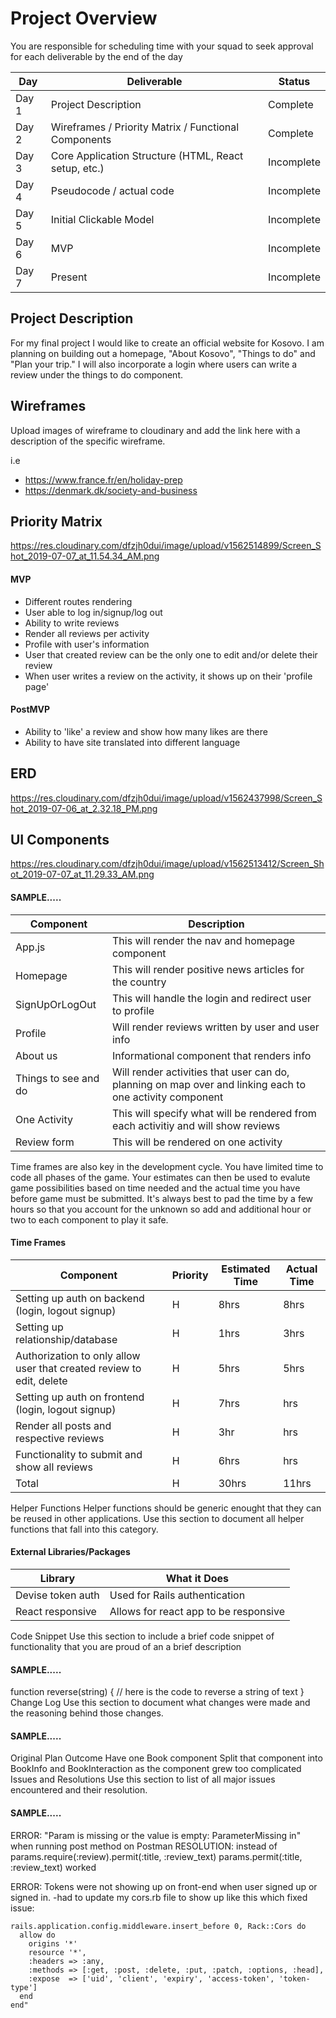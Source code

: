 # Project Overview

You are responsible for scheduling time with your squad to seek approval for each deliverable by the end of the day

Day | Deliverable | Status
--- | --- | ---
Day 1	|Project Description |Complete
Day 2	|Wireframes / Priority Matrix / Functional Components |Complete
Day 3	|Core Application Structure (HTML, React setup, etc.) |Incomplete
Day 4	|Pseudocode / actual code |Incomplete
Day 5	|Initial Clickable Model |Incomplete
Day 6	|MVP |Incomplete
Day 7	|Present |Incomplete

## Project Description
For my final project I would like to create an official website for Kosovo. I am planning on building out a homepage, "About Kosovo", "Things to do" and "Plan your trip." I will also incorporate a login where users can write a review under the things to do component.

## Wireframes
Upload images of wireframe to cloudinary and add the link here with a description of the specific wireframe.

i.e
- https://www.france.fr/en/holiday-prep
- https://denmark.dk/society-and-business

## Priority Matrix
https://res.cloudinary.com/dfzjh0dui/image/upload/v1562514899/Screen_Shot_2019-07-07_at_11.54.34_AM.png

#### MVP
- Different routes rendering
- User able to log in/signup/log out
- Ability to write reviews
- Render all reviews per activity
- Profile with user's information
- User that created review can be the only one to edit and/or delete their review
- When user writes a review on the activity, it shows up on their 'profile page'

#### PostMVP
- Ability to 'like' a review and show how many likes are there
- Ability to have site translated into different language

## ERD
https://res.cloudinary.com/dfzjh0dui/image/upload/v1562437998/Screen_Shot_2019-07-06_at_2.32.18_PM.png

## UI Components
https://res.cloudinary.com/dfzjh0dui/image/upload/v1562513412/Screen_Shot_2019-07-07_at_11.29.33_AM.png

#### SAMPLE.....
Component |	Description
--- | --- 
App.js |This will render the nav and homepage component
Homepage| This will render positive news articles for the country
SignUpOrLogOut | This will handle the login and redirect user to profile
Profile | Will render reviews written by user and user info
About us | Informational component that renders info
Things to see and do | Will render activities that user can do, planning on map over and linking each to one activity component
One Activity | This will specify what will be rendered from each activitiy and will show reviews
Review form | This will be rendered on one activity


Time frames are also key in the development cycle. You have limited time to code all phases of the game. Your estimates can then be used to evalute game possibilities based on time needed and the actual time you have before game must be submitted. It's always best to pad the time by a few hours so that you account for the unknown so add and additional hour or two to each component to play it safe.

#### Time Frames
Component	| Priority |	Estimated Time | Actual Time
--- | ---| --- | ---
Setting up auth on backend (login, logout signup)| H	|8hrs|	8hrs
Setting up relationship/database | H	|1hrs|	3hrs
Authorization to only allow user that created review to edit, delete | H | 5hrs | 5hrs
Setting up auth on frontend (login, logout signup)| H |7hrs| hrs
Render all posts and respective reviews| H | 3hr | hrs
Functionality to submit and show all reviews |H |6hrs |hrs
Total |	H | 30hrs| 11hrs

Helper Functions
Helper functions should be generic enought that they can be reused in other applications. Use this section to document all helper functions that fall into this category.

#### External Libraries/Packages
Library	| What it Does
--- | --- 
Devise token auth |Used for Rails authentication
React responsive | Allows for react app to be responsive

Code Snippet
Use this section to include a brief code snippet of functionality that you are proud of an a brief description

#### SAMPLE.....
function reverse(string) {
	// here is the code to reverse a string of text
}
Change Log
Use this section to document what changes were made and the reasoning behind those changes.

#### SAMPLE.....
Original Plan	Outcome
Have one Book component	Split that component into BookInfo and BookInteraction as the component grew too complicated
Issues and Resolutions
Use this section to list of all major issues encountered and their resolution.

#### SAMPLE.....
ERROR: "Param is missing or the value is empty: ParameterMissing in" when running post method on Postman
RESOLUTION: instead of params.require(:review).permit(:title, :review_text)
params.permit(:title, :review_text) worked

ERROR: Tokens were not showing up on front-end when user signed up or signed in.
-had to update my cors.rb file to show up like this which fixed issue: 
```
rails.application.config.middleware.insert_before 0, Rack::Cors do
  allow do
    origins '*'
    resource '*',
    :headers => :any, 
    :methods => [:get, :post, :delete, :put, :patch, :options, :head], 
    :expose  => ['uid', 'client', 'expiry', 'access-token', 'token-type']
  end
end"
```

